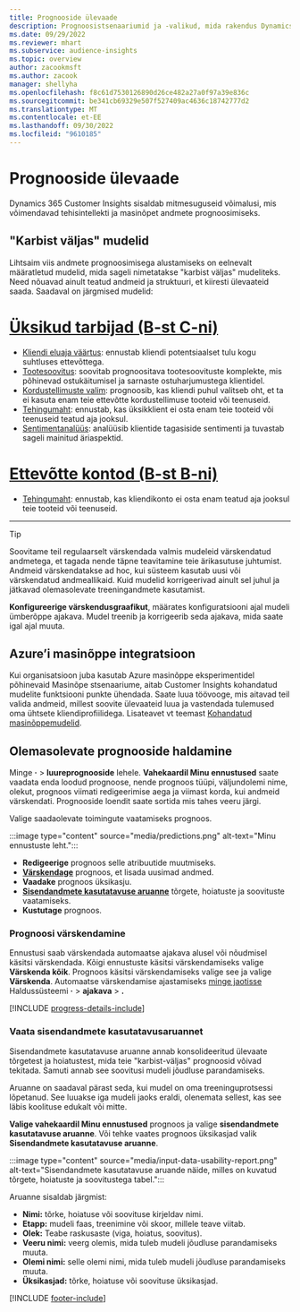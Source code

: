 ```yaml
---
title: Prognooside ülevaade
description: Prognoosistsenaariumid ja -valikud, mida rakendus Dynamics 365 Customer Insights hõlmab.
ms.date: 09/29/2022
ms.reviewer: mhart
ms.subservice: audience-insights
ms.topic: overview
author: zacookmsft
ms.author: zacook
manager: shellyha
ms.openlocfilehash: f8c61d7530126890d26ce482a27a0f97a39e836c
ms.sourcegitcommit: be341cb69329e507f527409ac4636c18742777d2
ms.translationtype: MT
ms.contentlocale: et-EE
ms.lasthandoff: 09/30/2022
ms.locfileid: "9610185"
---
```

# <a name="predictions-overview"></a>Prognooside ülevaade

Dynamics 365 Customer Insights sisaldab mitmesuguseid võimalusi, mis võimendavad tehisintellekti ja masinõpet andmete prognoosimiseks.

## <a name="out-of-box-models"></a>"Karbist väljas" mudelid

Lihtsaim viis andmete prognoosimisega alustamiseks on eelnevalt määratletud mudelid, mida sageli nimetatakse "karbist väljas" mudeliteks. Need nõuavad ainult teatud andmeid ja struktuuri, et kiiresti ülevaateid saada. Saadaval on järgmised mudelid:

# <a name="individual-consumers-b-to-c"></a>[Üksikud tarbijad (B-st C-ni)](#tab/b2c)

- [Kliendi eluaja väärtus](predict-customer-lifetime-value.md): ennustab kliendi potentsiaalset tulu kogu suhtluses ettevõttega.
- [Tootesoovitus](predict-product-recommendation.md): soovitab prognoositava tootesoovituste komplekte, mis põhinevad ostukäitumisel ja sarnaste ostuharjumustega klientidel.
- [Kordustellimuste valim](predict-subscription-churn.md): prognoosib, kas kliendi puhul valitseb oht, et ta ei kasuta enam teie ettevõtte kordustellimuse tooteid või teenuseid.
- [Tehingumaht](predict-transactional-churn.md): ennustab, kas üksikklient ei osta enam teie tooteid või teenuseid teatud aja jooksul.
- [Sentimentanalüüs](sentiment-analysis.md): analüüsib klientide tagasiside sentimenti ja tuvastab sageli mainitud äriaspektid.

# <a name="business-accounts-b-to-b"></a>[Ettevõtte kontod (B-st B-ni)](#tab/b2b)

- [Tehingumaht](predict-transactional-churn.md): ennustab, kas kliendikonto ei osta enam teatud aja jooksul teie tooteid või teenuseid.

---

> [!TIP]
> Soovitame teil regulaarselt värskendada valmis mudeleid värskendatud andmetega, et tagada nende täpne teavitamine teie ärikasutuse juhtumist. Andmeid värskendatakse ad hoc, kui süsteem kasutab uusi või värskendatud andmeallikaid. Kuid mudelid korrigeerivad ainult sel juhul ja jätkavad olemasolevate treeningandmete kasutamist.
>
> **Konfigureerige värskendusgraafikut**, määrates konfiguratsiooni ajal mudeli ümberõppe ajakava. Mudel treenib ja korrigeerib seda ajakava, mida saate igal ajal muuta.

## <a name="azure-machine-learning-integration"></a>Azure’i masinõppe integratsioon

Kui organisatsioon juba kasutab Azure masinõppe eksperimentidel põhinevaid Masinõpe stsenaariume, aitab Customer Insights kohandatud mudelite funktsiooni punkte ühendada. Saate luua töövooge, mis aitavad teil valida andmeid, millest soovite ülevaateid luua ja vastendada tulemused oma ühtsete kliendiprofiilidega. Lisateavet vt teemast [Kohandatud masinõppemudelid](custom-models.md).

## <a name="manage-existing-predictions"></a>Olemasolevate prognooside haldamine

Minge **·** > **luureprognooside** lehele. **Vahekaardil Minu ennustused** saate vaadata enda loodud prognoose, nende prognoos tüüpi, väljundolemi nime, olekut, prognoos viimati redigeerimise aega ja viimast korda, kui andmeid värskendati. Prognooside loendit saate sortida mis tahes veeru järgi.

Valige saadaolevate toimingute vaatamiseks prognoos.

:::image type="content" source="media/predictions.png" alt-text="Minu ennustuste leht.":::

- **Redigeerige** prognoos selle atribuutide muutmiseks.
- [**Värskendage**](#refresh-a-prediction) prognoos, et lisada uusimad andmed.
- **Vaadake** prognoos üksikasju.
- [**Sisendandmete kasutatavuse aruanne**](#view-the-input-data-usability-report) tõrgete, hoiatuste ja soovituste vaatamiseks.
- **Kustutage** prognoos.

### <a name="refresh-a-prediction"></a>Prognoosi värskendamine

Ennustusi saab värskendada automaatse ajakava alusel või nõudmisel käsitsi värskendada. Kõigi ennustuste käsitsi värskendamiseks valige **Värskenda kõik**. Prognoos käsitsi värskendamiseks valige see ja valige **Värskenda**. Automaatse värskendamise ajastamiseks [minge jaotisse](schedule-refresh.md) Haldussüsteemi **·** > **ajakava** > **.**

[!INCLUDE [progress-details-include](includes/progress-details-pane.md)]

### <a name="view-the-input-data-usability-report"></a>Vaata sisendandmete kasutatavusaruannet

Sisendandmete kasutatavuse aruanne annab konsolideeritud ülevaate tõrgetest ja hoiatustest, mida teie "karbist-väljas" prognoosid võivad tekitada. Samuti annab see soovitusi mudeli jõudluse parandamiseks.

Aruanne on saadaval pärast seda, kui mudel on oma treeninguprotsessi lõpetanud. See luuakse iga mudeli jaoks eraldi, olenemata sellest, kas see läbis koolituse edukalt või mitte.

**Valige vahekaardil Minu ennustused** prognoos ja valige **sisendandmete kasutatavuse aruanne**. Või tehke vaates prognoos üksikasjad valik **Sisendandmete kasutatavuse aruanne**.

:::image type="content" source="media/input-data-usability-report.png" alt-text="Sisendandmete kasutatavuse aruande näide, milles on kuvatud tõrgete, hoiatuste ja soovitustega tabel.":::

Aruanne sisaldab järgmist:

- **Nimi:** tõrke, hoiatuse või soovituse kirjeldav nimi.
- **Etapp:** mudeli faas, treenimine või skoor, millele teave viitab.
- **Olek:** Teabe raskusaste (viga, hoiatus, soovitus).
- **Veeru nimi:** veerg olemis, mida tuleb mudeli jõudluse parandamiseks muuta.
- **Olemi nimi:** selle olemi nimi, mida tuleb mudeli jõudluse parandamiseks muuta.
- **Üksikasjad:** tõrke, hoiatuse või soovituse üksikasjad.

[!INCLUDE [footer-include](includes/footer-banner.md)]
